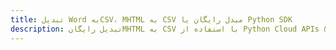 ---title: تبدیل Word بهCSV، MHTML به CSV مبدل رایگان یا Python SDKdescription: تبدیل رایگانMHTML به CSV با استفاده از Python Cloud APIs & SDK. همچنین اسناد Microsoft Word و OpenOffice را در Cloud ایجاد، ویرایش و رندر کنید.---